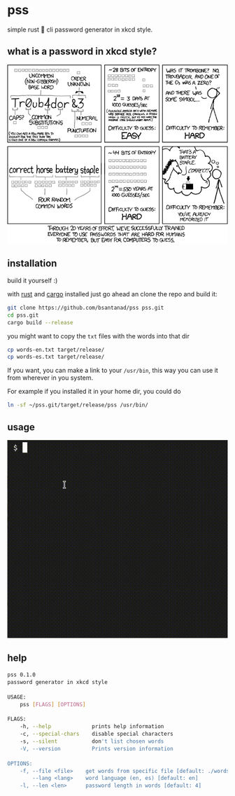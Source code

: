 # pss

simple rust 🦀 cli password generator in xkcd style.

## what is a password in xkcd style?

![password](images/xkcd.png)

## installation

build it yourself :)

with [rust][rust] and [cargo][cargo] installed just go ahead an clone the
repo and build it:

```bash
git clone https://github.com/bsantanad/pss pss.git
cd pss.git
cargo build --release
```
you might want to copy the `txt` files with the words into that dir
```bash
cp words-en.txt target/release/
cp words-es.txt target/release/
```
If you want, you can make a link to your `/usr/bin`, this way you can use
it from wherever in you system.

For example if you installed it in your home dir, you could do
```bash
ln -sf ~/pss.git/target/release/pss /usr/bin/
```

## usage
![pss](images/pss.gif)

## help

```bash
pss 0.1.0
password generator in xkcd style

USAGE:
    pss [FLAGS] [OPTIONS]

FLAGS:
    -h, --help             prints help information
    -c, --special-chars    disable special characters
    -s, --silent           don't list chosen words
    -V, --version          Prints version information

OPTIONS:
    -f, --file <file>    get words from specific file [default: ./words-en.txt]
        --lang <lang>    word language (en, es) [default: en]
    -l, --len <len>      password length in words [default: 4]
```

[rust]: https://doc.rust-lang.org/book/ch01-01-installation.html
[cargo]: https://doc.rust-lang.org/book/ch01-03-hello-cargo.html#building-for-release
